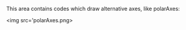 This area contains codes which draw alternative axes, like polarAxes:

<img src='polarAxes.png></img>
